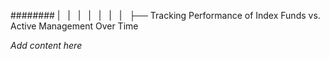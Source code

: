 ######## |   |   |   |   |   |   |   ├── Tracking Performance of Index Funds vs. Active Management Over Time

*Add content here*